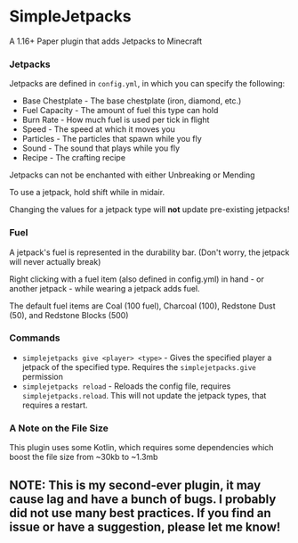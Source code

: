 # SimpleJetpacks
A 1.16+ Paper plugin that adds Jetpacks to Minecraft

### Jetpacks
Jetpacks are defined in `config.yml`, in which you can specify the following:
* Base Chestplate - The base chestplate (iron, diamond, etc.)
* Fuel Capacity - The amount of fuel this type can hold
* Burn Rate - How much fuel is used per tick in flight
* Speed - The speed at which it moves you
* Particles - The particles that spawn while you fly
* Sound - The sound that plays while you fly
* Recipe - The crafting recipe

Jetpacks can not be enchanted with either Unbreaking or Mending

To use a jetpack, hold shift while in midair.
  
Changing the values for a jetpack type will **not** update pre-existing jetpacks!
### Fuel
A jetpack's fuel is represented in the durability bar. (Don't worry, the jetpack will never actually break)

Right clicking with a fuel item (also defined in config.yml) in hand - or another jetpack - while wearing a jetpack adds fuel.  

The default fuel items are Coal (100 fuel), Charcoal (100), Redstone Dust (50), and Redstone Blocks (500)
### Commands
* `simplejetpacks give <player> <type>` - Gives the specified player a jetpack of the specified type. Requires the `simplejetpacks.give` permission
* `simplejetpacks reload` - Reloads the config file, requires `simplejetpacks.reload`. This will not update the jetpack types, that requires a restart.

### A Note on the File Size
This plugin uses some Kotlin, which requires some dependencies which boost the file size from ~30kb to ~1.3mb

## NOTE: This is my second-ever plugin, it may cause lag and have a bunch of bugs. I probably did not use many best practices. If you find an issue or have a suggestion, please let me know!
